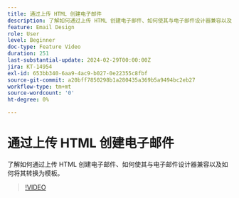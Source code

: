 ```yaml
---
title: 通过上传 HTML 创建电子邮件
description: 了解如何通过上传 HTML 创建电子邮件、如何使其与电子邮件设计器兼容以及如何将其转换为模板。
feature: Email Design
role: User
level: Beginner
doc-type: Feature Video
duration: 251
last-substantial-update: 2024-02-29T00:00:00Z
jira: KT-14954
exl-id: 653bb340-6aa9-4ac9-b027-0e22355c8fbf
source-git-commit: a20bff7850298b1a280435a369b5a9494bc2eb27
workflow-type: tm+mt
source-wordcount: '0'
ht-degree: 0%

---
```


# 通过上传 HTML 创建电子邮件

了解如何通过上传 HTML 创建电子邮件、如何使其与电子邮件设计器兼容以及如何将其转换为模板。

>[!VIDEO](https://video.tv.adobe.com/v/3427633/?learn=on)
